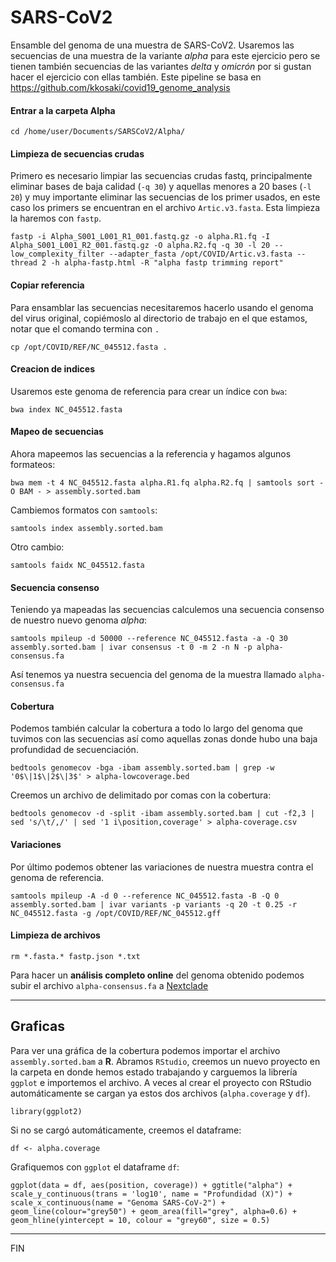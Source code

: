 # SARS-CoV2

Ensamble del genoma de una muestra de SARS-CoV2. Usaremos las secuencias de una muestra de la variante *alpha* para este ejercicio pero se tienen también secuencias de las variantes *delta* y *omicrón* por si gustan hacer el ejercicio con ellas también. Este pipeline se basa en https://github.com/kkosaki/covid19_genome_analysis

#### Entrar a la carpeta Alpha
	cd /home/user/Documents/SARSCoV2/Alpha/
#### Limpieza de secuencias crudas
Primero es necesario limpiar las secuencias crudas fastq, principalmente eliminar bases de baja calidad (`-q 30`) y aquellas menores a 20 bases (`-l 20`) y muy importante eliminar las secuencias de los primer usados, en este caso los primers se encuentran en el archivo `Artic.v3.fasta`. Esta limpieza la haremos con `fastp`.

	fastp -i Alpha_S001_L001_R1_001.fastq.gz -o alpha.R1.fq -I Alpha_S001_L001_R2_001.fastq.gz -O alpha.R2.fq -q 30 -l 20 --low_complexity_filter --adapter_fasta /opt/COVID/Artic.v3.fasta --thread 2 -h alpha-fastp.html -R "alpha fastp trimming report"
#### Copiar referencia
Para ensamblar las secuencias necesitaremos hacerlo usando el genoma del virus original, copiémoslo al directorio de trabajo en el que estamos, notar que el comando termina con `.`

	cp /opt/COVID/REF/NC_045512.fasta .
#### Creacion de indices
Usaremos este genoma de referencia para crear un índice con `bwa`:

	bwa index NC_045512.fasta
#### Mapeo de secuencias
Ahora mapeemos las secuencias a la referencia y hagamos algunos formateos:

	bwa mem -t 4 NC_045512.fasta alpha.R1.fq alpha.R2.fq | samtools sort -O BAM - > assembly.sorted.bam

Cambiemos formatos con `samtools`:

	samtools index assembly.sorted.bam

Otro cambio:

	samtools faidx NC_045512.fasta

#### Secuencia consenso
Teniendo ya mapeadas las secuencias calculemos una secuencia consenso de nuestro nuevo genoma *alpha*:

	samtools mpileup -d 50000 --reference NC_045512.fasta -a -Q 30 assembly.sorted.bam | ivar consensus -t 0 -m 2 -n N -p alpha-consensus.fa

Así tenemos ya nuestra secuencia del genoma de la muestra llamado `alpha-consensus.fa`

#### Cobertura
Podemos también calcular la cobertura a todo lo largo del genoma que tuvimos con las secuencias así como aquellas zonas donde hubo una baja profundidad de secuenciación.

	bedtools genomecov -bga -ibam assembly.sorted.bam | grep -w '0$\|1$\|2$\|3$' > alpha-lowcoverage.bed

Creemos un archivo de delimitado por comas con la cobertura:

	bedtools genomecov -d -split -ibam assembly.sorted.bam | cut -f2,3 | sed 's/\t/,/' | sed '1 i\position,coverage' > alpha-coverage.csv

#### Variaciones
Por último podemos obtener las variaciones de nuestra muestra contra el genoma de referencia.

	samtools mpileup -A -d 0 --reference NC_045512.fasta -B -Q 0 assembly.sorted.bam | ivar variants -p variants -q 20 -t 0.25 -r NC_045512.fasta -g /opt/COVID/REF/NC_045512.gff

#### Limpieza de archivos
	rm *.fasta.* fastp.json *.txt
Para hacer un **análisis completo online** del genoma obtenido podemos subir el archivo `alpha-consensus.fa` a [Nextclade](https://clades.nextstrain.org/)

***
## Graficas
Para ver una gráfica de la cobertura podemos importar el archivo `assembly.sorted.bam` a **R**.
Abramos `RStudio`, creemos un nuevo proyecto en la carpeta en donde hemos estado trabajando y carguemos la librería `ggplot` e importemos el archivo. A veces al crear el proyecto con RStudio automáticamente se cargan ya estos dos archivos (`alpha.coverage` y `df`).

	library(ggplot2)

Si no se cargó automáticamente, creemos el dataframe:

	df <- alpha.coverage

Grafiquemos con `ggplot` el dataframe `df`:

	ggplot(data = df, aes(position, coverage)) + ggtitle("alpha") + scale_y_continuous(trans = 'log10', name = "Profundidad (X)") + scale_x_continuous(name = "Genoma SARS-CoV-2") + geom_line(colour="grey50") + geom_area(fill="grey", alpha=0.6) + geom_hline(yintercept = 10, colour = "grey60", size = 0.5)
***
FIN
